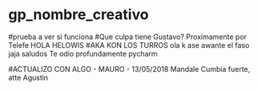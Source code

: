 # gp_nombre_creativo
#prueba a ver si funciona
#Que culpa tiene Gustavo? Proximamente por Telefe
HOLA HELOWIS
#AKA KON LOS TURROS
ola k ase awante el faso jaja saludos
Te odio profundamente pycharm

#ACTUALIZO CON ALGO - MAURO - 13/05/2018
Mandale Cumbia fuerte, atte Agustin
